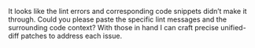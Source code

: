 It looks like the lint errors and corresponding code snippets didn’t make it through. Could you please paste the specific lint messages and the surrounding code context? With those in hand I can craft precise unified-diff patches to address each issue.
